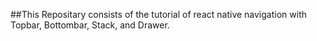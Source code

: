 ##This Repositary consists of the tutorial of react native navigation with Topbar, Bottombar, Stack, and Drawer.
